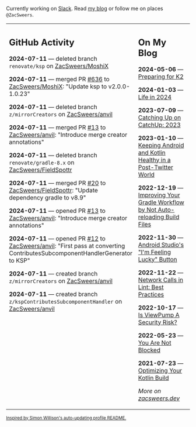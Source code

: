 Currently working on [Slack](https://slack.com/). Read [my blog](https://zacsweers.dev/) or follow me on places `@ZacSweers`.

<table><tr><td valign="top" width="60%">

## GitHub Activity
<!-- githubActivity starts -->
**2024-07-11** — deleted branch `renovate/ksp` on [ZacSweers/MoshiX](https://github.com/ZacSweers/MoshiX)

**2024-07-11** — merged PR [#636](https://github.com/ZacSweers/MoshiX/pull/636) to [ZacSweers/MoshiX](https://github.com/ZacSweers/MoshiX): "Update ksp to v2.0.0-1.0.23"

**2024-07-11** — deleted branch `z/mirrorCreators` on [ZacSweers/anvil](https://github.com/ZacSweers/anvil)

**2024-07-11** — merged PR [#13](https://github.com/ZacSweers/anvil/pull/13) to [ZacSweers/anvil](https://github.com/ZacSweers/anvil): "Introduce merge creator annotations"

**2024-07-11** — deleted branch `renovate/gradle-8.x` on [ZacSweers/FieldSpottr](https://github.com/ZacSweers/FieldSpottr)

**2024-07-11** — merged PR [#20](https://github.com/ZacSweers/FieldSpottr/pull/20) to [ZacSweers/FieldSpottr](https://github.com/ZacSweers/FieldSpottr): "Update dependency gradle to v8.9"

**2024-07-11** — opened PR [#13](https://github.com/ZacSweers/anvil/pull/13) to [ZacSweers/anvil](https://github.com/ZacSweers/anvil): "Introduce merge creator annotations"

**2024-07-11** — opened PR [#12](https://github.com/ZacSweers/anvil/pull/12) to [ZacSweers/anvil](https://github.com/ZacSweers/anvil): "First pass at converting ContributesSubcomponentHandlerGenerator to KSP"

**2024-07-11** — created branch `z/mirrorCreators` on [ZacSweers/anvil](https://github.com/ZacSweers/anvil)

**2024-07-11** — created branch `z/kspContributesSubcomponentHandler` on [ZacSweers/anvil](https://github.com/ZacSweers/anvil)
<!-- githubActivity ends -->
</td><td valign="top" width="40%">

## On My Blog
<!-- blog starts -->
**2024-05-06** — [Preparing for K2](https://www.zacsweers.dev/preparing-for-k2/)

**2024-01-03** — [Life in 2024](https://www.zacsweers.dev/life-in-2024/)

**2023-07-09** — [Catching Up on CatchUp: 2023](https://www.zacsweers.dev/catching-up-on-catchup-2023/)

**2023-01-10** — [Keeping Android and Kotlin Healthy in a Post-Twitter World](https://www.zacsweers.dev/keeping-android-healthy/)

**2022-12-19** — [Improving Your Gradle Workflow by Not Auto-reloading Build Files](https://www.zacsweers.dev/improving-your-workflow-by-not-auto-reloading-build-files/)

**2022-11-30** — [Android Studio's "I'm Feeling Lucky" Button](https://www.zacsweers.dev/android-studios-im-feeling-lucky-button/)

**2022-11-22** — [Network Calls in Lint: Best Practices](https://www.zacsweers.dev/network-calls-in-lint-best-practices/)

**2022-10-17** — [Is ViewPump A Security Risk?](https://www.zacsweers.dev/is-viewpump-a-security-risk/)

**2022-05-23** — [You Are Not Blocked](https://www.zacsweers.dev/you-are-not-blocked/)

**2021-07-23** — [Optimizing Your Kotlin Build](https://www.zacsweers.dev/optimizing-your-kotlin-build/)
<!-- blog ends -->
_More on [zacsweers.dev](https://zacsweers.dev/)_
</td></tr></table>

<sub><a href="https://simonwillison.net/2020/Jul/10/self-updating-profile-readme/">Inspired by Simon Willison's auto-updating profile README.</a></sub>